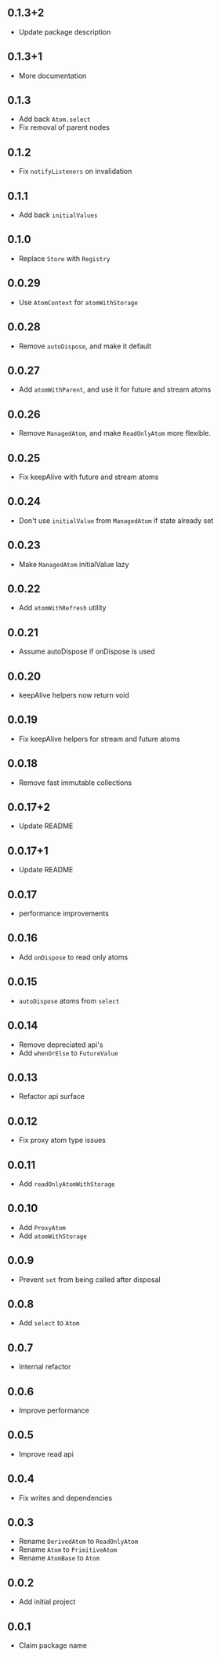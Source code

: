 ## 0.1.3+2

- Update package description

## 0.1.3+1

- More documentation

## 0.1.3

- Add back `Atom.select`
- Fix removal of parent nodes

## 0.1.2

- Fix `notifyListeners` on invalidation

## 0.1.1

- Add back `initialValues`

## 0.1.0

- Replace `Store` with `Registry`

## 0.0.29

- Use `AtomContext` for `atomWithStorage`

## 0.0.28

- Remove `autoDispose`, and make it default

## 0.0.27

- Add `atomWithParent`, and use it for future and stream atoms

## 0.0.26

- Remove `ManagedAtom`, and make `ReadOnlyAtom` more flexible.

## 0.0.25

- Fix keepAlive with future and stream atoms

## 0.0.24

- Don't use `initialValue` from `ManagedAtom` if state already set

## 0.0.23

- Make `ManagedAtom` initialValue lazy

## 0.0.22

- Add `atomWithRefresh` utility

## 0.0.21

- Assume autoDispose if onDispose is used

## 0.0.20

- keepAlive helpers now return void

## 0.0.19

- Fix keepAlive helpers for stream and future atoms

## 0.0.18

- Remove fast immutable collections

## 0.0.17+2

- Update README

## 0.0.17+1

- Update README

## 0.0.17

- performance improvements

## 0.0.16

- Add `onDispose` to read only atoms

## 0.0.15

- `autoDispose` atoms from `select`

## 0.0.14

- Remove depreciated api's
- Add `whenOrElse` to `FutureValue`

## 0.0.13

- Refactor api surface

## 0.0.12

- Fix proxy atom type issues

## 0.0.11

- Add `readOnlyAtomWithStorage`

## 0.0.10

- Add `ProxyAtom`
- Add `atomWithStorage`

## 0.0.9

- Prevent `set` from being called after disposal

## 0.0.8

- Add `select` to `Atom`

## 0.0.7

- Internal refactor

## 0.0.6

- Improve performance

## 0.0.5

- Improve read api

## 0.0.4

- Fix writes and dependencies

## 0.0.3

- Rename `DerivedAtom` to `ReadOnlyAtom`
- Rename `Atom` to `PrimitiveAtom`
- Rename `AtomBase` to `Atom`

## 0.0.2

- Add initial project

## 0.0.1

- Claim package name
